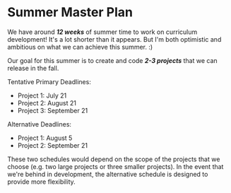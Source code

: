 # Summer Master Plan
We have around ***12 weeks*** of summer time to work on curriculum development! It's a lot shorter than it appears. But I'm both optimistic and ambitious on what we can achieve this summer. :)

Our goal for this summer is to create and code _**2-3 projects**_ that we can release in the fall. 

Tentative Primary Deadlines:
* Project 1: July 21
* Project 2: August 21
* Project 3: September 21

Alternative Deadlines:
* Project 1: August 5
* Project 2: September 21

These two schedules would depend on the scope of the projects that we choose (e.g. two large projects or three smaller projects). In the event that we're behind in development, the alternative schedule is designed to provide more flexibility.
